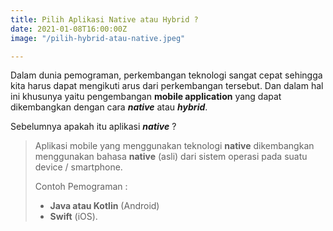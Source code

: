 ```yaml
---
title: Pilih Aplikasi Native atau Hybrid ?
date: 2021-01-08T16:00:00Z
image: "/pilih-hybrid-atau-native.jpeg"

---
```

Dalam dunia pemograman, perkembangan teknologi sangat cepat sehingga kita harus dapat mengikuti arus dari perkembangan tersebut. Dan dalam hal ini khusunya yaitu pengembangan **mobile application** yang dapat dikembangkan dengan cara **_native_** atau **_hybrid_**.

Sebelumnya apakah itu aplikasi **_native_** ?

> Aplikasi mobile yang menggunakan teknologi **native** dikembangkan menggunakan bahasa **native** (asli) dari sistem operasi pada suatu device / smartphone. 
>
> Contoh Pemograman : 
>
> * **Java atau Kotlin** (Android) 
> * **Swift** (iOS).